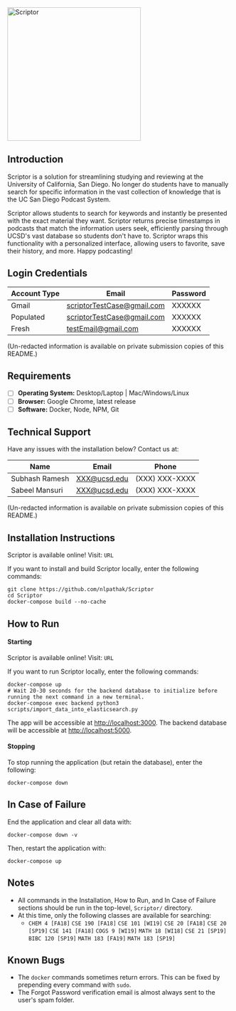 <img src="https://github.com/nlpathak/Scriptor/blob/master/scriptor-app/src/assets/Logo.png" alt="Scriptor" width=300px>

## Introduction
Scriptor is a solution for streamlining studying and reviewing at the University of California, San Diego. No longer do students have to manually search for specific information in the vast collection of knowledge that is the UC San Diego Podcast System. 

Scriptor allows students to search for keywords and instantly be presented with the exact material they want. Scriptor returns precise timestamps in podcasts that match the information users seek, efficiently parsing through UCSD's vast database so students don't have to. Scriptor wraps this functionality with a personalized interface, allowing users to favorite, save their history, and more. Happy podcasting!

## Login Credentials

| Account Type  | Email | Password| 
| ------------- | ------------- | ------ |
| Gmail | scriptorTestCase@gmail.com | XXXXXX|
| Populated | scriptorTestCase@gmail.com | XXXXXX |
| Fresh | testEmail@gmail.com | XXXXXX |

(Un-redacted information is available on private submission copies of this README.)
 
## Requirements
- [ ] **Operating System:** Desktop/Laptop | Mac/Windows/Linux
- [ ] **Browser:** Google Chrome, latest release
- [ ] **Software:** Docker, Node, NPM, Git

## Technical Support
Have any issues with the installation below? Contact us at: 

| Name  | Email | Phone | 
| ------------- | ------------- | ------ |
| Subhash Ramesh | XXX@ucsd.edu | (XXX) XXX-XXXX |
| Sabeel Mansuri | XXX@ucsd.edu | (XXX) XXX-XXXX |

(Un-redacted information is available on private submission copies of this README.)

## Installation Instructions
Scriptor is available online! Visit: `URL`

If you want to install and build Scriptor locally, enter the following commands:
```shell
git clone https://github.com/nlpathak/Scriptor
cd Scriptor
docker-compose build --no-cache
```

## How to Run
#### Starting
Scriptor is available online! Visit: `URL`

If you want to run Scriptor locally, enter the following commands:
```shell
docker-compose up
# Wait 20-30 seconds for the backend database to initialize before running the next command in a new terminal.
docker-compose exec backend python3 scripts/import_data_into_elasticsearch.py
```

The app will be accessible at [http://localhost:3000](http://localhost:3000). The backend database will be accessible at [http://localhost:5000](http://localhost:5000).

#### Stopping
To stop running the application (but retain the database), enter the following:
```shell
docker-compose down
```

## In Case of Failure
End the application and clear all data with:
```shell
docker-compose down -v
```


Then, restart the application with:
```shell
docker-compose up
```

## Notes
* All commands in the Installation, How to Run, and In Case of Failure sections should be run in the top-level, `Scriptor/` directory.
* At this time, only the following classes are available for searching: 
  * `CHEM 4 [FA18]` `CSE 190 [FA18]` `CSE 101 [WI19]` `CSE 20 [FA18]` `CSE 20 [SP19]` `CSE 141 [FA18]` `COGS 9 [WI19]` `MATH 18 [WI18]` `CSE 21 [SP19]` `BIBC 120 [SP19]` `MATH 183 [FA19]` `MATH 183 [SP19]`


## Known Bugs
* The `docker` commands sometimes return errors. This can be fixed by prepending every command with `sudo`.
* The Forgot Password verification email is almost always sent to the user's spam folder.
